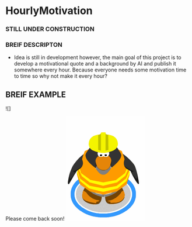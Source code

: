 # HourlyMotivation

### STILL UNDER CONSTRUCTION 

### BREIF DESCRIPTON 
* Idea is still in development however, the main goal of this project is to develop a motivational quote and a background by AI and publish it somewhere every hour. Because everyone needs some motivation time to time so why not make it every hour?

## BREIF EXAMPLE
![]

Please come back soon!
![](https://github.com/HallowsYves/HourlyMotivation/blob/main/Media/Gifs/under_construction.gif)

